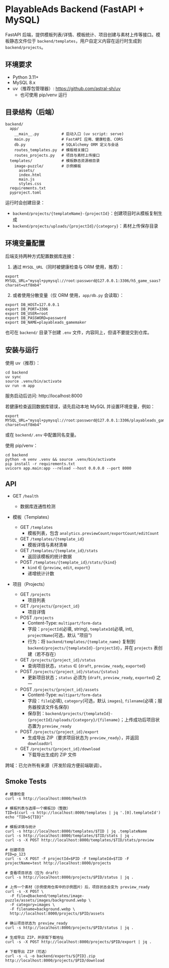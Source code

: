 # PlayableAds Backend (FastAPI + MySQL)

FastAPI 后端，提供模板列表/详情、模板统计、项目创建与素材上传等接口。模板静态文件位于 `backend/templates`，用户自定义内容在运行时生成到 `backend/projects`。

## 环境要求
- Python 3.11+
- MySQL 8.x
- uv（推荐包管理器）: https://github.com/astral-sh/uv
  - 也可使用 pip/venv 运行

## 目录结构（后端）
```
backend/
  app/
    __main__.py          # 启动入口 (uv script: serve)
    main.py              # FastAPI 应用、健康检查、CORS
    db.py                # SQLAlchemy ORM 定义与会话
    routes_templates.py  # 模板相关接口
    routes_projects.py   # 项目与素材上传接口
  templates/             # 模板静态资源根目录
    image-puzzle/        # 示例模板
      assets/
      index.html
      main.js
      styles.css
  requirements.txt
  pyproject.toml
```

运行时会创建目录：
- `backend/projects/{templateName}-{projectId}`：创建项目时从模板复制生成
- `backend/projects/uploads/{projectId}/{category}`：素材上传保存目录

## 环境变量配置
后端支持两种方式配置数据库连接：

1) 通过 `MYSQL_URL`（同时被健康检查与 ORM 使用，推荐）：
```
export MYSQL_URL="mysql+pymysql://root:password@127.0.0.1:3306/h5_game_saas?charset=utf8mb4"
```

2) 或者使用分散变量（仅 ORM 使用，`app/db.py` 会读取）：
```
export DB_HOST=127.0.0.1
export DB_PORT=3306
export DB_USER=root
export DB_PASSWORD=password
export DB_NAME=playableads_gamemaker
```

也可在 `backend/` 目录下创建 `.env` 文件，内容同上，但请不要提交到仓库。

## 安装与运行
使用 uv（推荐）：
```
cd backend
uv sync
source .venv/bin/activate
uv run -m app
```
服务启动后访问: http://localhost:8000

若健康检查返回数据库错误，请先启动本地 MySQL 并设置环境变量，例如：
```
export MYSQL_URL="mysql+pymysql://root:password@127.0.0.1:3306/playableads_gamemaker?charset=utf8mb4"
```
或在 `backend/.env` 中配置同名变量。

使用 pip/venv：
```
cd backend
python -m venv .venv && source .venv/bin/activate
pip install -r requirements.txt
uvicorn app.main:app --reload --host 0.0.0.0 --port 8000
```


## API
- GET `/health`
  - 数据库连通性检测

- 模板（Templates）
  - GET `/templates`
    - 模板列表，包含 `analytics.previewCount/exportCount/editCount`
  - GET `/templates/{template_id}`
    - 模板详情与素材清单
  - GET `/templates/{template_id}/stats`
    - 返回该模板的统计数据
  - POST `/templates/{template_id}/stats/{kind}`
    - `kind` ∈ {`preview`, `edit`, `export`}
    - 递增统计计数

- 项目（Projects）
  - GET `/projects`
    - 项目列表
  - GET `/projects/{project_id}`
    - 项目详情
  - POST `/projects`
    - Content-Type: `multipart/form-data`
    - 字段：`projectId`(必填, string), `templateId`(必填, int), `projectName`(可选，默认 "项目")
    - 行为：将 `backend/templates/{template_name}` 复制到 `backend/projects/{templateId}-{projectId}`，并在 `projects` 表创建（若不存在）
  - GET `/projects/{project_id}/status`
    - 查询项目状态，`status` ∈ {`draft`, `preview_ready`, `exported`}
  - POST `/projects/{project_id}/status/{status}`
    - 更新项目状态；`status` 必须为 {`draft`, `preview_ready`, `exported`} 之一
  - POST `/projects/{project_id}/assets`
    - Content-Type: `multipart/form-data`
    - 字段：`file`(必填), `category`(可选，默认 `images`), `filename`(必填；服务器按该文件名保存)
    - 保存到：`backend/projects/{templateId}-{projectId}/uploads/{category}/{filename}`；上传成功后项目状态置为 `preview_ready`
  - POST `/projects/{project_id}/export`
    - 生成导出 ZIP（要求项目状态为 `preview_ready`），并返回 `downloadUrl`
  - GET `/projects/{project_id}/download`
    - 下载导出生成的 ZIP 文件

跨域：已允许所有来源（开发阶段方便前端联调）。

## Smoke Tests
```
# 健康检查
curl -s http://localhost:8000/health

# 模板列表与选择一个模板ID（整数）
TID=$(curl -s http://localhost:8000/templates | jq '.[0].templateId')
echo "TID=${TID}"

# 模板详情与统计
curl -s http://localhost:8000/templates/$TID | jq .templateName
curl -s http://localhost:8000/templates/$TID/stats | jq .
curl -s -X POST http://localhost:8000/templates/$TID/stats/preview

# 创建项目
PID=p_123
curl -s -X POST -F projectId=$PID -F templateId=$TID -F projectName=test http://localhost:8000/projects

# 查看项目状态（应为 draft）
curl -s http://localhost:8000/projects/$PID/status | jq .

# 上传一个素材（示例使用仓库中的示例图片）后，项目状态会变为 preview_ready
curl -s -X POST \
  -F file=@backend/templates/image-puzzle/assets/images/background.webp \
  -F category=images \
  -F filename=background.webp \
  http://localhost:8000/projects/$PID/assets

# 确认项目状态为 preview_ready
curl -s http://localhost:8000/projects/$PID/status | jq .

# 生成导出 ZIP，并获取下载地址
curl -s -X POST http://localhost:8000/projects/$PID/export | jq .

# 下载导出 ZIP（可选）
curl -s -L -o backend/exports/${PID}.zip http://localhost:8000/projects/$PID/download
```
